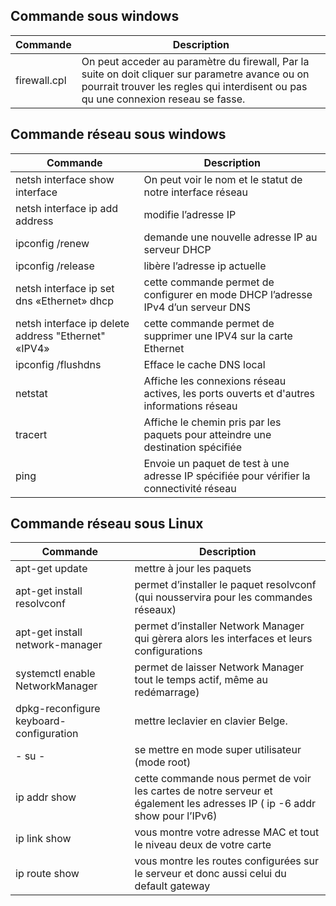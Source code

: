 ## Commande sous windows 
| Commande        | Description      |
| ------|-----|
| firewall.cpl | On peut acceder au paramètre du firewall, Par la suite on doit cliquer sur parametre avance ou on pourrait trouver les regles qui interdisent ou pas qu une connexion reseau se fasse.|

## Commande réseau sous windows
| Commande        | Description      |
| ------|-----|
| netsh interface show interface | On peut voir le nom et le statut de notre interface réseau |
| netsh interface ip add address | modifie l’adresse IP |
| ipconfig /renew | demande une nouvelle adresse IP au serveur DHCP |
| ipconfig /release | libère l’adresse ip actuelle |
| netsh interface ip set dns «Ethernet» dhcp | cette commande permet de configurer en mode DHCP l’adresse IPv4 d’un serveur DNS |
| netsh interface ip delete address "Ethernet" «IPV4» | cette commande permet de supprimer une IPV4 sur la carte Ethernet |
| ipconfig /flushdns | Efface le cache DNS local |
| netstat | Affiche les connexions réseau actives, les ports ouverts et d'autres informations réseau |
| tracert | Affiche le chemin pris par les paquets pour atteindre une destination spécifiée |
| ping | Envoie un paquet de test à une adresse IP spécifiée pour vérifier la connectivité réseau |

## Commande réseau sous Linux
| Commande        | Description      |
| ------|-----|
| apt-get update | mettre à jour les paquets |
|apt-get install resolvconf | permet d’installer le paquet resolvconf (qui nousservira pour les commandes réseaux) |
| apt-get install network-manager | permet d’installer Network Manager qui gèrera alors les interfaces et leurs configurations |
| systemctl enable NetworkManager | permet de laisser Network Manager tout le temps actif, même au redémarrage) |
| dpkg-reconfigure keyboard-configuration | mettre leclavier en clavier Belge. |
| - su - | se mettre en mode super utilisateur (mode root) |
|  ip addr show | cette commande nous permet de voir les cartes de notre serveur et également les adresses IP ( ip -6 addr show pour l’IPv6) |
| ip link show | vous montre votre adresse MAC et tout le niveau deux de votre carte |
| ip route show | vous montre les routes configurées sur le serveur et donc aussi celui du default gateway |
